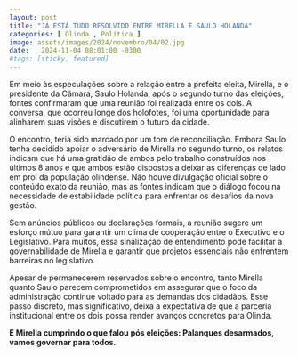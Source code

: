 ```yaml
---
layout: post
title: "JÁ ESTÁ TUDO RESOLVIDO ENTRE MIRELLA E SAULO HOLANDA"
categories: [ Olinda , Política ]
image: assets/images/2024/novembro/04/02.jpg
date:   2024-11-04 08:01:00 -0300
#tags: [sticky, featured]
---
```

Em meio às especulações sobre a relação entre a prefeita eleita, Mirella, e o presidente da Câmara, Saulo Holanda, após o segundo turno das eleições, fontes confirmaram que uma reunião foi realizada entre os dois. A conversa, que ocorreu longe dos holofotes, foi uma oportunidade para alinharem suas visões e discutirem o futuro da cidade.

O encontro, teria sido marcado por um tom de reconciliação. Embora Saulo tenha decidido apoiar o adversário de Mirella no segundo turno, os relatos indicam que há uma gratidão de ambos pelo trabalho construídos nos últimos 8 anos e que ambos estão dispostos a deixar as diferenças de lado em prol da população olindense. Não houve divulgação oficial sobre o conteúdo exato da reunião, mas as fontes indicam que o diálogo focou na necessidade de estabilidade política para enfrentar os desafios da nova gestão.

Sem anúncios públicos ou declarações formais, a reunião sugere um esforço mútuo para garantir um clima de cooperação entre o Executivo e o Legislativo. Para muitos, essa sinalização de entendimento pode facilitar a governabilidade de Mirella e garantir que projetos essenciais não enfrentem barreiras no legislativo.

Apesar de permanecerem reservados sobre o encontro, tanto Mirella quanto Saulo parecem comprometidos em assegurar que o foco da administração continue voltado para as demandas dos cidadãos. Esse passo discreto, mas significativo, deixa a expectativa de que a parceria institucional entre os dois possa render avanços concretos para Olinda.

**É Mirella cumprindo o que falou pós eleições: Palanques desarmados, vamos governar para todos.**